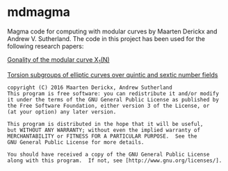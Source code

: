 mdmagma
=======

Magma code for computing with modular curves by Maarten Derickx and Andrew V. Sutherland.
The code in this project has been used for the following research papers:

[Gonality of the modular curve X<sub>1</sub>(N)](https://arxiv.org/abs/1307.5719)

[Torsion subgroups of elliptic curves over quintic and sextic number fields](http://arxiv.org/abs/1608.07549)

    copyright (C) 2016 Maarten Derickx, Andrew Sutherland
    This program is free software: you can redistribute it and/or modify
    it under the terms of the GNU General Public License as published by
    the Free Software Foundation, either version 3 of the License, or
    (at your option) any later version.
    
    This program is distributed in the hope that it will be useful,
    but WITHOUT ANY WARRANTY; without even the implied warranty of
    MERCHANTABILITY or FITNESS FOR A PARTICULAR PURPOSE.  See the
    GNU General Public License for more details.
    
    You should have received a copy of the GNU General Public License
    along with this program.  If not, see [http://www.gnu.org/licenses/].
